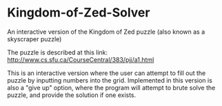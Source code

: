 # Kingdom-of-Zed-Solver
An interactive version of the Kingdom of Zed puzzle (also known as a skyscraper puzzle)

The puzzle is described at this link: http://www.cs.sfu.ca/CourseCentral/383/pjj/a1.html

This is an interactive version where the user can attempt to fill out the puzzle by inputting numbers into the grid. Implemented in this version is also a "give up" option, where the program will attempt to brute solve the puzzle, and provide the solution if one exists. 